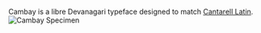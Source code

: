 Cambay is a libre Devanagari typeface designed to match [Cantarell Latin](https://www.google.com/fonts/specimen/Cantarell).
![Cambay Specimen](https://github.com/anexasajoop/cambay/master/PDF%20Tests/Cambay.svg)
